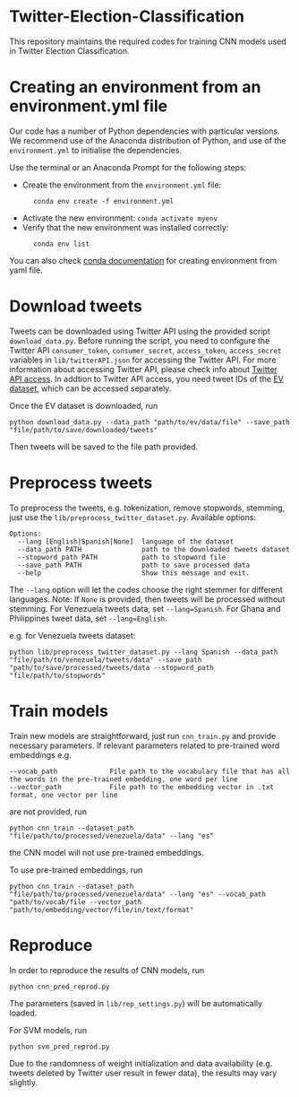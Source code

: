 # Twitter-Election-Classification

This repository maintains the required codes for training CNN models used in Twitter Election Classification.

# Creating an environment from an environment.yml file

Our code has a number of Python dependencies with particular versions. We recommend use of the Anaconda distribution of Python, and use of the ``environment.yml`` to initialise the dependencies. 

Use the terminal or an Anaconda Prompt for the following steps:

- Create the environment from the ``environment.yml`` file:
```
      conda env create -f environment.yml
```
- Activate the new environment: ``conda activate myenv``
- Verify that the new environment was installed correctly:

```
      conda env list
```
You can also check [conda documentation](https://docs.conda.io/projects/conda/en/latest/user-guide/tasks/manage-environments.html#creating-an-environment-from-an-environment-yml-file) for creating environment from yaml file.

# Download tweets
Tweets can be downloaded using Twitter API using the provided script ``download_data.py``. Before running the script, you need to configure the Twitter API ``consumer_token``, ``consumer_secret``, ``access_token``, ``access_secret`` variables in ```lib/twitterAPI.json``` for accessing the Twitter API.
For more information about accessing Twitter API, please check info about [Twitter API access](https://developer.twitter.com/en/apply-for-access.html). In addtion to Twitter API access, you need tweet IDs of the [EV dataset](http://researchdata.gla.ac.uk/564/), which can be accessed separately. 

Once the EV dataset is downloaded, run
```
python download_data.py --data_path "path/to/ev/data/file" --save_path "file/path/to/save/downloaded/tweets"
```
Then tweets will be saved to the file path provided.

# Preprocess tweets
To preprocess the tweets, e.g. tokenization, remove stopwords, stemming, just use the ```lib/preprocess_twitter_dataset.py```.
Available options:
```
Options:
  --lang [English|Spanish|None]  language of the dataset
  --data_path PATH               path to the downloaded tweets dataset
  --stopword_path PATH           path to stopword file
  --save_path PATH               path to save processed data
  --help                         Show this message and exit.
```
The ``` --lang ``` option will let the codes choose the right stemmer for different languages. Note: If ```None``` is provided, then tweets will be processed without stemming.
For Venezuela tweets data, set ```--lang=Spanish```. For Ghana and Philippines tweet data, set ```--lang=English```.

e.g. for Venezuela tweets dataset:
```
python lib/preprocess_twitter_dataset.py --lang Spanish --data_path "file/path/to/venezuela/tweets/data" --save_path "path/to/save/processed/tweets/data --stopword_path "file/path/to/stopwords"
```

# Train models
Train new models are straightforward, just run ``` cnn_train.py ``` and provide necessary parameters. 
If relevant parameters related to pre-trained word embeddings
 e.g.
 ```
 --vocab_path             File path to the vocabulary file that has all the words in the pre-trained embedding, one word per line
 --vector_path            File path to the embedding vector in .txt format, one vector per line
 ```
are not provided, run
```
python cnn_train --dataset_path "file/path/to/processed/venezuela/data" --lang "es"
```
the CNN model will not use pre-trained embeddings.

To use pre-trained embeddings, run
```
python cnn_train --dataset_path "file/path/to/processed/venezuela/data" --lang "es" --vocab_path "path/to/vocab/file --vector_path "path/to/embedding/vector/file/in/text/format"
```
 
# Reproduce
In order to reproduce the results of CNN models, run
```
python cnn_pred_reprod.py
``` 
The parameters (saved in ```lib/rep_settings.py```) will be automatically loaded.

For SVM models, run
```
python svm_pred_reprod.py
```
Due to the randomness of weight initialization and data availability (e.g. tweets deleted by Twitter user result in fewer data), the results may vary slightly.

 
